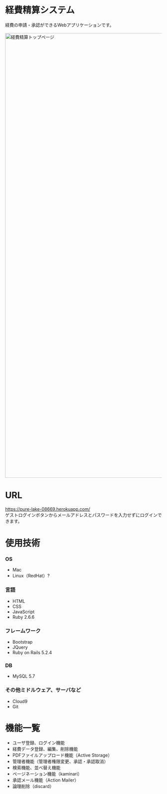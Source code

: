 # 経費精算システム
  経費の申請・承認ができるWebアプリケーションです。<br>  
  <img width="1429" alt="経費精算トップページ" src="https://user-images.githubusercontent.com/76086661/113094371-80ad7600-922c-11eb-8b0a-c3a02e360d04.png">

# URL
  https://pure-lake-08669.herokuapp.com/ <br>
  ゲストログインボタンからメールアドレスとパスワードを入力せずにログインできます。

# 使用技術

### OS
- Mac
- Linux（RedHat）?

### 言語
- HTML
- CSS
- JavaScript
- Ruby 2.6.6

### フレームワーク
- Bootstrap
- JQuery
- Ruby on Rails 5.2.4

### DB
- MySQL 5.7

### その他ミドルウェア、サーバなど
- Cloud9
- Git

# 機能一覧
- ユーザ登録、ログイン機能
- 経費データ登録、編集、削除機能
- PDFファイルアップロード機能（Active Storage）
- 管理者機能（管理者権限変更、承認・承認取消）
- 検索機能、並べ替え機能
- ページネーション機能（kaminari）
- 承認メール機能（Action Mailer）
- 論理削除（discard）

